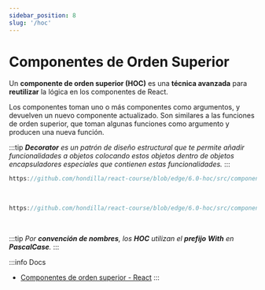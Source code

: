 ```yaml
---
sidebar_position: 8
slug: '/hoc'
---
```


# Componentes de Orden Superior

Un **componente de orden superior (HOC)** es una **técnica avanzada** para **reutilizar** la lógica en los componentes de React. 

Los componentes toman uno o más componentes como argumentos, y devuelven un nuevo componente actualizado. Son similares a las funciones de orden superior, que toman algunas funciones como argumento y producen una nueva función.

:::tip
*<strong>Decorator</strong> es un patrón de diseño estructural que te permite añadir funcionalidades a objetos colocando estos objetos dentro de objetos encapsuladores especiales que contienen estas funcionalidades.*
:::
<br />

```jsx reference
https://github.com/hondilla/react-course/blob/edge/6.0-hoc/src/components/App.jsx
```
<br />

```jsx reference
https://github.com/hondilla/react-course/blob/edge/6.0-hoc/src/components/WithProtected/WithProtected.jsx
```
<br />

:::tip
*Por **convención de nombres**, los **HOC** utilizan el **prefijo** **With** en **PascalCase**.*
:::
<br />

:::info Docs
* [Componentes de orden superior - React](https://es.reactjs.org/docs/higher-order-components.html)
:::